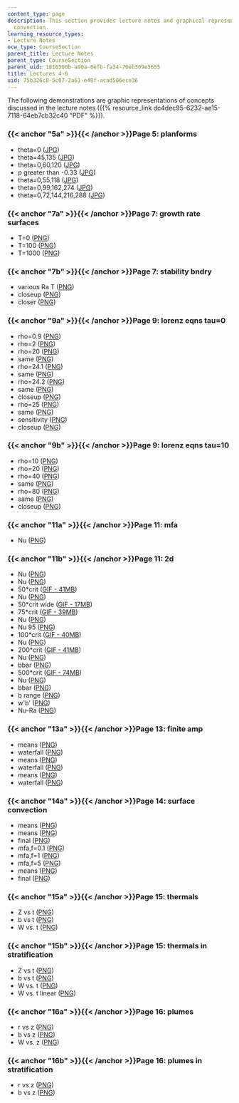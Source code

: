```yaml
---
content_type: page
description: This section provides lecture notes and graphical representations on
  convection.
learning_resource_types:
- Lecture Notes
ocw_type: CourseSection
parent_title: Lecture Notes
parent_type: CourseSection
parent_uid: 1816500b-a90a-0efb-fa34-70eb309e5655
title: Lectures 4-6
uid: 75b326c8-5c07-2a61-e48f-acad506ece36
---
```


The following demonstrations are graphic representations of concepts discussed in the lecture notes ({{% resource_link dc4dec95-6232-ae15-7118-64eb7cb32c40 "PDF" %}}).

### {{< anchor "5a" >}}{{< /anchor >}}Page 5: planforms

*   theta=0 ([JPG](/ans7870/12/12.820/s07/lecturenotes/demos/pf0.jpg))
*   theta=45,135 ([JPG](/ans7870/12/12.820/s07/lecturenotes/demos/pfsq.jpg))
*   theta=0,60,120 ([JPG](/ans7870/12/12.820/s07/lecturenotes/demos/pfhex.jpg))
*   p greater than -0.33 ([JPG](/ans7870/12/12.820/s07/lecturenotes/demos/pfhexa.jpg))
*   theta=0,55,118 ([JPG](/ans7870/12/12.820/s07/lecturenotes/demos/pfhex2.jpg))
*   theta=0,99,162,274 ([JPG](/ans7870/12/12.820/s07/lecturenotes/demos/pf4.jpg))
*   theta=0,72,144,216,288 ([JPG](/ans7870/12/12.820/s07/lecturenotes/demos/pf5.jpg))

### {{< anchor "7a" >}}{{< /anchor >}}Page 7: growth rate surfaces

*   T=0 ([PNG](/ans7870/12/12.820/s07/lecturenotes/demos/conv4-t0.png))
*   T=100 ([PNG](/ans7870/12/12.820/s07/lecturenotes/demos/conv4-t100.png))
*   T=1000 ([PNG](/ans7870/12/12.820/s07/lecturenotes/demos/conv4-t1000.png))

### {{< anchor "7b" >}}{{< /anchor >}}Page 7: stability bndry

*   various Ra T ([PNG](/ans7870/12/12.820/s07/lecturenotes/demos/conv0.png))
*   closeup ([PNG](/ans7870/12/12.820/s07/lecturenotes/demos/conv1.png))
*   closer ([PNG](/ans7870/12/12.820/s07/lecturenotes/demos/conv2.png))

### {{< anchor "9a" >}}{{< /anchor >}}Page 9: lorenz eqns tau=0

*   rho=0.9 ([PNG](/ans7870/12/12.820/s07/lecturenotes/demos/lor-r0.9-t0.png))
*   rho=2 ([PNG](/ans7870/12/12.820/s07/lecturenotes/demos/lor-r2-t0.png))
*   rho=20 ([PNG](/ans7870/12/12.820/s07/lecturenotes/demos/lor-r20-t0.png))
*   same ([PNG](/ans7870/12/12.820/s07/lecturenotes/demos/lor-r20-t0-t.png))
*   rho=24.1 ([PNG](/ans7870/12/12.820/s07/lecturenotes/demos/lor-r24.1-t0.png))
*   same ([PNG](/ans7870/12/12.820/s07/lecturenotes/demos/lor-r24.1-t0-t.png))
*   rho=24.2 ([PNG](/ans7870/12/12.820/s07/lecturenotes/demos/lor-r24.2-t0.png))
*   same ([PNG](/ans7870/12/12.820/s07/lecturenotes/demos/lor-r24.2-t0-t.png))
*   closeup ([PNG](/ans7870/12/12.820/s07/lecturenotes/demos/lor-r24.2-t0-t2.png))
*   rho=25 ([PNG](/ans7870/12/12.820/s07/lecturenotes/demos/lor-r25-t0.png))
*   same ([PNG](/ans7870/12/12.820/s07/lecturenotes/demos/lor-r25-t0-t.png))
*   sensitivity ([PNG](/ans7870/12/12.820/s07/lecturenotes/demos/lor-r25-s.png))
*   closeup ([PNG](/ans7870/12/12.820/s07/lecturenotes/demos/lor-r25-s1.png))

### {{< anchor "9b" >}}{{< /anchor >}}Page 9: lorenz eqns tau=10

*   rho=10 ([PNG](/ans7870/12/12.820/s07/lecturenotes/demos/lor-r10-t10.png))
*   rho=20 ([PNG](/ans7870/12/12.820/s07/lecturenotes/demos/lor-r20-t10.png))
*   rho=40 ([PNG](/ans7870/12/12.820/s07/lecturenotes/demos/lor-r40-t10.png))
*   same ([PNG](/ans7870/12/12.820/s07/lecturenotes/demos/lor-r40-t10-t.png))
*   rho=80 ([PNG](/ans7870/12/12.820/s07/lecturenotes/demos/lor-r80-t10.png))
*   same ([PNG](/ans7870/12/12.820/s07/lecturenotes/demos/lor-r80-t10-t.png))
*   closeup ([PNG](/ans7870/12/12.820/s07/lecturenotes/demos/lor-r80-t10-t2.png))

### {{< anchor "11a" >}}{{< /anchor >}}Page 11: mfa

*   Nu ([PNG](/ans7870/12/12.820/s07/lecturenotes/demos/mfanu50.png))

### {{< anchor "11b" >}}{{< /anchor >}}Page 11: 2d

*   Nu ([PNG](/ans7870/12/12.820/s07/lecturenotes/demos/conv-nu-2.png))
*   Nu ([PNG](/ans7870/12/12.820/s07/lecturenotes/demos/conv-nu-10.png))
*   50\*crit ([GIF - 41MB](/ans7870/12/12.820/s07/lecturenotes/demos/conv50.gif))
*   Nu ([PNG](/ans7870/12/12.820/s07/lecturenotes/demos/conv-nu-50.png))
*   50\*crit wide ([GIF - 17MB](/ans7870/12/12.820/s07/lecturenotes/demos/conv-50w.gif))
*   75\*crit ([GIF - 39MB](/ans7870/12/12.820/s07/lecturenotes/demos/conv75.gif))
*   Nu ([PNG](/ans7870/12/12.820/s07/lecturenotes/demos/conv-nu-75.png))
*   Nu 95 ([PNG](/ans7870/12/12.820/s07/lecturenotes/demos/conv-nu-95.png))
*   100\*crit ([GIF - 40MB](/ans7870/12/12.820/s07/lecturenotes/demos/conv100.gif))
*   Nu ([PNG](/ans7870/12/12.820/s07/lecturenotes/demos/conv-nu-100.png))
*   200\*crit ([GIF - 41MB](/ans7870/12/12.820/s07/lecturenotes/demos/conv200.gif))
*   Nu ([PNG](/ans7870/12/12.820/s07/lecturenotes/demos/conv-nu-200.png))
*   bbar ([PNG](/ans7870/12/12.820/s07/lecturenotes/demos/conv-bbar-200.png))
*   500\*crit ([GIF - 74MB](/ans7870/12/12.820/s07/lecturenotes/demos/conv500.gif))
*   Nu ([PNG](/ans7870/12/12.820/s07/lecturenotes/demos/conv-nu-500.png))
*   bbar ([PNG](/ans7870/12/12.820/s07/lecturenotes/demos/conv-bbar-500.png))
*   b range ([PNG](/ans7870/12/12.820/s07/lecturenotes/demos/b_fin_500.png))
*   w'b' ([PNG](/ans7870/12/12.820/s07/lecturenotes/demos/wb_fin_500.png))
*   Nu-Ra ([PNG](/ans7870/12/12.820/s07/lecturenotes/demos/conv-nusum.png))

### {{< anchor "13a" >}}{{< /anchor >}}Page 13: finite amp

*   means ([PNG](/ans7870/12/12.820/s07/lecturenotes/demos/conv2.png))
*   waterfall ([PNG](/ans7870/12/12.820/s07/lecturenotes/demos/conv2a.png))
*   means ([PNG](/ans7870/12/12.820/s07/lecturenotes/demos/conv3.png))
*   waterfall ([PNG](/ans7870/12/12.820/s07/lecturenotes/demos/conv3a.png))
*   means ([PNG](/ans7870/12/12.820/s07/lecturenotes/demos/conv4.png))
*   waterfall ([PNG](/ans7870/12/12.820/s07/lecturenotes/demos/conv4a.png))

### {{< anchor "14a" >}}{{< /anchor >}}Page 14: surface convection

*   means ([PNG](/ans7870/12/12.820/s07/lecturenotes/demos/mfasurf.png))
*   means ([PNG](/ans7870/12/12.820/s07/lecturenotes/demos/surf.png))
*   final ([PNG](/ans7870/12/12.820/s07/lecturenotes/demos/surfa.png))
*   mfa,f=0.1 ([PNG](/ans7870/12/12.820/s07/lecturenotes/demos/mfasurf-f0.1.png))
*   mfa,f=1 ([PNG](/ans7870/12/12.820/s07/lecturenotes/demos/mfasurf-f1.png))
*   mfa,f=5 ([PNG](/ans7870/12/12.820/s07/lecturenotes/demos/mfasurf-f5.png))
*   means ([PNG](/ans7870/12/12.820/s07/lecturenotes/demos/surf-f5.png))
*   final ([PNG](/ans7870/12/12.820/s07/lecturenotes/demos/surf-f5a.png))

### {{< anchor "15a" >}}{{< /anchor >}}Page 15: thermals

*   Z vs t ([PNG](/ans7870/12/12.820/s07/lecturenotes/demos/therm-n0-tz.png))
*   b vs t ([PNG](/ans7870/12/12.820/s07/lecturenotes/demos/therm-n0-tb.png))
*   W vs. t ([PNG](/ans7870/12/12.820/s07/lecturenotes/demos/therm-n0-tw.png))

### {{< anchor "15b" >}}{{< /anchor >}}Page 15: thermals in stratification

*   Z vs t ([PNG](/ans7870/12/12.820/s07/lecturenotes/demos/therm-n0.001-tz.png))
*   b vs t ([PNG](/ans7870/12/12.820/s07/lecturenotes/demos/therm-n0.001-tb.png))
*   W vs. t ([PNG](/ans7870/12/12.820/s07/lecturenotes/demos/therm-n0.001-tw.png))
*   W vs. t linear ([PNG](/ans7870/12/12.820/s07/lecturenotes/demos/therm-n0.001-tw-l.png))

### {{< anchor "16a" >}}{{< /anchor >}}Page 16: plumes

*   r vs z ([PNG](/ans7870/12/12.820/s07/lecturenotes/demos/plume-n0-zr.png))
*   b vs z ([PNG](/ans7870/12/12.820/s07/lecturenotes/demos/plume-n0-zb.png))
*   W vs. z ([PNG](/ans7870/12/12.820/s07/lecturenotes/demos/plume-n0-zw.png))

### {{< anchor "16b" >}}{{< /anchor >}}Page 16: plumes in stratification

*   r vs z ([PNG](/ans7870/12/12.820/s07/lecturenotes/demos/plume-n0.1-rz.png))
*   b vs z ([PNG](/ans7870/12/12.820/s07/lecturenotes/demos/plume-n0.1-bz.png))